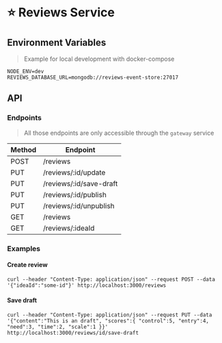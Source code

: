 # ⭐ Reviews Service

## Environment Variables

> Example for local development with docker-compose

```
NODE_ENV=dev
REVIEWS_DATABASE_URL=mongodb://reviews-event-store:27017
```

## API

### Endpoints

> All those endpoints are only accessible through the `gateway` service

| Method | Endpoint                |
| ------ | ----------------------- |
| POST   | /reviews                |
| PUT    | /reviews/:id/update     |
| PUT    | /reviews/:id/save-draft |
| PUT    | /reviews/:id/publish    |
| PUT    | /reviews/:id/unpublish  |
| GET    | /reviews                |
| GET    | /reviews/:ideaId        |

### Examples

#### Create review

```
curl --header "Content-Type: application/json" --request POST --data '{"ideaId":"some-id"}' http://localhost:3000/reviews
```

#### Save draft

```
curl --header "Content-Type: application/json" --request PUT --data '{"content":"This is an draft", "scores":{ "control":5, "entry":4, "need":3, "time":2, "scale":1 }}' http://localhost:3000/reviews/id/save-draft
```
